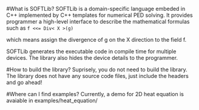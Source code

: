 #What is SOFTLib?
SOFTLib is a domain-specific language embeded in C++ implemented by C++ templates
for numerical PED solving. 
It provides programmer a high-level interface to describe the mathematical formulas such as
```f <<= Div< X >(g)```

which means assign the divergence of g on the X direction to the field f.

SOFTLib generates the executable code in compile time for multiple devices. 
The library also hides the device details to the programmer. 

#How to build the library?
Suprisely, you do not need to build the library. The library does not have any
source code files, just include the headers and go ahead!

#Where can I find examples?
Currently, a demo for 2D heat equation is avaiable in examples/heat\_equation/



